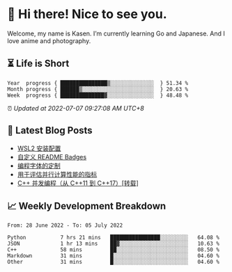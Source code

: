 <h1>👋 Hi there! Nice to see you.</h1>

Welcome, my name is Kasen. I’m currently learning Go and Japanese. And I love anime and photography.


## ⏳ Life is Short

<!-- Start of Time Progress Bar -->
``` text
Year  progress { ███████████████▒░░░░░░░░░░░░░░  } 51.34 %
Month progress { ██████▒░░░░░░░░░░░░░░░░░░░░░░░  } 20.63 %
Week  progress { ██████████████▓░░░░░░░░░░░░░░░  } 48.48 %
```

⏰ *Updated at 2022-07-07 09:27:08 AM UTC+8*

<!-- End of Time Progress Bar -->

## 📝 Latest Blog Posts

<!-- BLOG-POST-LIST:START -->
- [WSL2 安装配置](https://blog.imkasen.com/wsl2-config.html)
- [自定义 README Badges](https://blog.imkasen.com/custom-readme-badges.html)
- [编程字体的定制](https://blog.imkasen.com/coding-fonts-configuration.html)
- [用于评估并行计算性能的指标](https://blog.imkasen.com/parallel-performance-metrics.html)
- [C++ 并发编程（从 C++11 到 C++17）[转载]](https://blog.imkasen.com/cpp-concurrency.html)
<!-- BLOG-POST-LIST:END -->

## 📈 Weekly Development Breakdown

<!--START_SECTION:waka-->

```text
From: 28 June 2022 - To: 05 July 2022

Python           7 hrs 21 mins   ████████████████░░░░░░░░░   64.08 %
JSON             1 hr 13 mins    ██▓░░░░░░░░░░░░░░░░░░░░░░   10.63 %
C++              58 mins         ██░░░░░░░░░░░░░░░░░░░░░░░   08.50 %
Markdown         31 mins         █░░░░░░░░░░░░░░░░░░░░░░░░   04.60 %
Other            31 mins         █░░░░░░░░░░░░░░░░░░░░░░░░   04.60 %
```

<!--END_SECTION:waka-->
